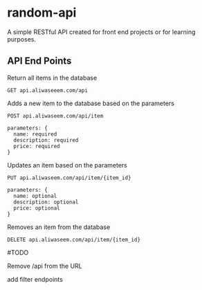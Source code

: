 # random-api

A simple RESTful API created for front end projects or for learning purposes.

## API End Points

Return all items in the database
```
GET api.aliwaseeem.com/api
```

Adds a new item to the database based on the parameters
```
POST api.aliwaseem.com/api/item

parameters: {
  name: required 
  description: required
  price: required
}
```

Updates an item based on the parameters
```
PUT api.aliwaseem.com/api/item/{item_id}

parameters: {
  name: optional 
  description: optional
  price: optional
}
```

Removes an item from the database
```
DELETE api.aliwaseem.com/api/item/{item_id}
```

#TODO

Remove /api from the URL

add filter endpoints
